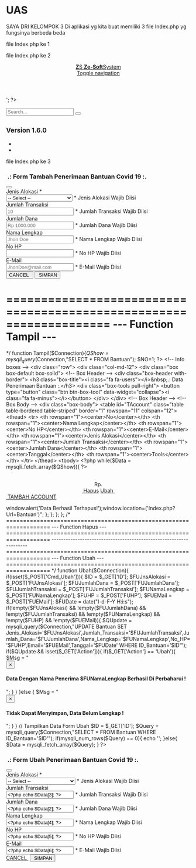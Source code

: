 # UAS
SAYA DRI KELOMPOK 3
Di aplikasi yg kita buat memiliki 3 file Index.php yg fungsinya berbeda beda 

file Index.php ke 1 
<?php
header('Location:CPanel/Index.php');
?>

file Index.php ke 2
<html>
	<head>
		<Title>Dashboard CPanel</Title>
	</head>
	<?php
	if(!isset($_SESSION)){session_start();}
	error_reporting(0);
	require_once'../Library/Php/CSS.php';
	require_once'../Configuration/Configuration.php';
	require_once'../Library/Php/Session.php';
	require_once'../Library/Php/Variabel.php';
	if (!isset($_SESSION['Username'])){
	header('Location:Login.php');
	exit;
	}else{
	?>
	<body class="hold-transition skin-blue sidebar-mini">
		<div class="wrapper">
			<header class="main-header">
				<!-- Logo -->
				<a href="" class="logo">
					<!-- Mini Logo For Sidebar Mini 50 X 50 Pixels -->
					<span class="logo-mini"><b>Z</b>S</span>
					<!-- Logo For Regular State And Mobile Devices -->
					<span class="logo-lg"><b>Ze-Soft</b>System</span>
				</a>
				<!-- Header Navbar Style Can Be Found In Header Less -->
				<nav class="navbar navbar-static-top">
					<!-- Sidebar Toggle Button -->
					<a href="#" class="sidebar-toggle" data-toggle="push-menu" role="button">
					<span class="sr-only">Toggle navigation</span>
					</a>
					<!-- Navbar Right Menu -->
					<div class="navbar-custom-menu">
						<?php include'Notification.php'; ?>
					</div>
				</nav>
			</header>
			<!-- Left Side Column. Contains The Logo And Sidebar -->
			<aside class="main-sidebar">
			<!-- Sidebar: Style Can Be Found In Sidebar Less -->
				<section class="sidebar">
					<!-- Sidebar User Panel -->
					<div class="user-panel">
						<div class="pull-left image"><?php echo'<img src="data:image/jpeg;base64,'.base64_encode($SPhoto).'" class="img-circle" alt="User Image">'; ?></div>
						<div class="pull-left info"><p><?php echo $SAccess; ?></p>
							<a href="#"><i class="fa fa-circle text-success"></i><?php echo $SStatus; ?></a>
						</div>
					</div>
					<!-- Search Form -->
					<form action="#" method="get" class="sidebar-form">
						<div class="input-group">
							<input type="text" name="q" class="form-control" placeholder="Search...">
							<span class="input-group-btn">
								<button type="submit" name="search" id="search-btn" class="btn btn-flat"><i class="fa fa-search"></i></button>
							</span>
						</div>
					</form>
					<!-- Search Form -->
					<?php include'Sidebar.php'; ?>
				</section>
			<!-- Sidebar -->
			</aside>
			<!-- Content Wrapper. Contains Page Content -->
			<div class="content-wrapper">
			<!-- Content Header (Page header) -->
				<section class="content-header">
					<h1><?php /* echo $Title; */ ?><small>Version 1.6.0</small></h1>
					<?php include'Breadcrumb.php'; ?>
				</section>
				<!-- Main content -->
				<section class="content">
					<?php include'Content.php'; ?>
				</section>
				<!-- Content -->
			</div>
			<!-- Content Wrapper. Contains Page Content -->
			<footer class="main-footer">
				<?php include'Footer.php'; ?>
			</footer>
			<!-- Control Sidebar -->
			<aside class="control-sidebar control-sidebar-dark">
				<!-- Create The Tabs Panes -->
				<ul class="nav nav-tabs nav-justified control-sidebar-tabs">
					<li><a href="#control-sidebar-home-tab" data-toggle="tab"><i class="fa fa-home"></i></a></li>
					<li><a href="#control-sidebar-settings-tab" data-toggle="tab"><i class="fa fa-gears"></i></a></li>
				</ul>
				<!-- The Tab Panes -->
			</aside>
			<!-- Control Sidebar -->
			<!-- Add The Sidebar's Background. This Div Must Be Placed Immediately After The Control Sidebar -->
			<div class="control-sidebar-bg"></div>
		</div>
		<!-- Wrapper -->
	</body>
<?php }	require_once'../Library/Php/JS.php'; ?>
</html>

file Index.php ke 3
<?php
/*
===================================================================
--- Program Utama ---
===================================================================
*/
if (isset($_GET['Action'])){
	switch($_GET['Action']){
		case "Ubah":
			Ubah($Connection);
		break;
		case "Hapus":
			Hapus($Connection);
		break;
		default:
			Tambah($Connection);
	}
}else{ Tampil($Connection); }
/*
===================================================================
--- Program Utama ---
===================================================================

-------------------------------------------------------------------

===================================================================
--- Function Tambah ---
===================================================================
*/
function Tambah($Connection){
	if (isset($_POST['Cmd_Save'])){
		$ID						= time();
		$FJnsAlokasi			= $_POST['FJnsAlokasi'];
		$FJumlahDana			= $_POST['FJumlahDana'];
		$FJumlahTransaksi		= $_POST['FJumlahTransaksi'];
		$FNamaLengkap			= $_POST['FNamaLengkap'];
		$FHP					= $_POST['FHP'];
		$FEMail					= $_POST['FEMail'];
		$FDate					= date("l-d-F-Y H:i:s");
		if(!empty($FJnsAlokasi) && !empty($FJumlahDana) && !empty($FJumlahTransaksi) && !empty($FNamaLengkap) && !empty($FHP) && !empty($FEMail)){
			$QAdd = mysqli_query($Connection,"INSERT INTO Bantuan(ID_Bantuan,Jenis_Alokasi,Jumlah_Transaksi,Jumlah_Dana,Nama_Lengkap,No_HP,Email,Tanggal) VALUES('$ID','$FJnsAlokasi','$FJumlahDana','$FJumlahTransaksi', '$FNamaLengkap', '$FHP', '$FEMail', '$FDate')");
			if($QAdd && isset($_GET['Action'])){
				if($_GET['Action'] == 'Tambah'){
				}
			}
		}else{
		}
	}
?>
<div class="row">
	<div class="col-sm-12">
		<div class="box box-default box-solid">
			<!-- Box Header -->
			<div class="box-header with-border">
				<h3 class="box-title"><i class="fa fa-user-plus"></i>&nbsp;.: Form Tambah Penerimaan Bantuan Covid 19 :.</h3>
				<div class="box-tools pull-right">
					<button type="button" class="btn btn-box-tool" data-widget="collapse"><i class="fa fa-minus"></i></button>
				</div>
			</div>
			<!-- Box Header -->
			<!-- Box Body -->
			<form action="" method="POST" name="Add-Bantuan" class="form-horizontal" enctype="multipart/form-data">
				<div class="box-body">
					<div class="col-sm-6">
						<div class="form-group">
							<label for="FJnsAlokasi" class="col-sm-2 control-label">Jenis Alokasi *</label>
							<div class="col-sm-10">
								<select class="form-control"  name="FJnsAlokasi" id="FJnsAlokasi" required>
									<option value="" selected>-- Select --</option>
									<option value="APD">Alat Pelindung Diri</option>
									<option value="LM">Logistik Mahasiswa</option>
									<option value="BKM">Bantuan Kuota Mahasiswa</option>
									<option value="HS">Hand Sanitizer</option>
									<option value="SM">Sembako Masyarakat</option>
								</select>
								<span class="help-block"> * Jenis Alokasi Wajib Diisi</span>
							</div>
						</div>
						<div class="form-group">
							<label for="FJumlahTransaksi" class="col-sm-2 control-label">Jumlah Transaksi</label>
							<div class="col-sm-10">
								<input type="FJumlahTransaksi" class="form-control" name="FJumlahTransaksi" id="FJumlahTransaksi" placeholder="10">
								<span class="help-block"> * Jumlah Transaksi Wajib Diisi</span>
							</div>
						</div>
						<div class="form-group">
							<label for="FJumlahDana" class="col-sm-2 control-label">Jumlah Dana</label>
							<div class="col-sm-10">
								<input type="FJumlahDana" class="form-control" name="FJumlahDana" id="FJumlahDana" placeholder="Rp 1000.000">
								<span class="help-block"> * Jumlah Dana Wajib Diisi</span>
							</div>
						</div>
					</div>
					<div class="col-sm-6">
						<div class="form-group">
							<label for="FNamaLengkap" class="col-sm-2 control-label">Nama Lengkap</label>
							<div class="col-sm-10">
								<input type="text" class="form-control" name="FNamaLengkap" id="FNamaLengkap" placeholder="Jhon Doe">
								<span class="help-block"> * Nama Lengkap Wajib Diisi</span>
							</div>
						</div>
						<div class="form-group">
							<label for="FHP" class="col-sm-2 control-label">No HP</label>
							<div class="col-sm-10">
								<input type="text" class="form-control" name="FHP" data-inputmask="'mask': ['999-999-999-999]', '+099 999 999 99[9]-999']" data-mask>
								<span class="help-block"> * No HP Wajib Diisi</span>
							</div>
						</div>
						<div class="form-group">
							<label for="FEMail" class="col-sm-2 control-label">E-Mail</label>
							<div class="col-sm-10">
								<input type="text" class="form-control" name="FEMail" id="FEMail" placeholder="JhonDoe@mail.com">
								<span class="help-block"> * E-Mail Wajib Diisi</span>
							</div>
						</div>
					</div>
				</div>
				<!-- Box Body -->
				<!-- Box Footer -->
				<div class="box-footer">
					<div>
						<button type="reset" name="Cmd_Cancel" class="btn btn-danger" onclick="self.history.back()">CANCEL&nbsp;<i class="fa fa-times"></i></button>
						<button type="submit" name="Cmd_Save" class="btn btn-primary pull-right"><i class="fa fa-save"></i>&nbsp;SIMPAN</button>
					</div>
				</div>
			</form>
		</div>
		<!-- Box Footer -->
	</div>
	<!-- Box -->
</div>
<!-- Col -->
<?php
};
/*
===================================================================
--- Function Tambah ---
===================================================================

-------------------------------------------------------------------

===================================================================
--- Function Tampil ---
===================================================================
*/
function Tampil($Connection){$QShow = mysqli_query($Connection,"SELECT * FROM Bantuan"); $NO=1;
?>
	<!-- Info boxes -->
	<div class="row">
		<div class="col-md-12">
			<div class="box box-default box-solid">
				<!-- Box Header -->
				<div class="box-header with-border">
					<h3 class="box-title"><i class="fa fa-users"></i>&nbsp;.: Data Penerimaan Bantuan :.</h3>
					<div class="box-tools pull-right">
						<button type="button" class="btn btn-box-tool" data-widget="collapse"><i class="fa fa-minus"></i></button>
					</div>
				</div>
				<!-- Box Header -->
				<!-- Box Body -->
				<div class="box-body">
					<table id="TAccount" class="table table-bordered table-striped" border="1" rowspan="11" colspan="12">
						<thead>
							<tr>
								<th rowspan="1"><center>No</center></th>
								<th rowspan="1"><center>Nama Lengkap</center></th>
								<th rowspan="1"><center>No HP</center></th>
								<th rowspan="1"><center>E-Mail</center></th>
								<th rowspan="1"><center>Jenis Alokasi</center></th>
								<th rowspan="1"><center>Jumlah Transaksi</center></th>
								<th rowspan="1"><center>Jumlah Dana</center></th>
								<th rowspan="1"><center>Tanggal</center></th>
								<th rowspan="1"><center>Tools</center></th>
							</tr>
						</thead>
						<tbody>
						<?php while($Data = mysqli_fetch_array($QShow)){ ?>
							<tr>
								<td><center><?php echo $NO++; ?></center></td>
								<td><center><span class="glyphicon glyphicon-user"></span>&nbsp;<?php echo $Data[4]; ?></a></center></td>
								<td><center><?php echo $Data[5]; ?></center></td>
								<td><center><a href="mailto:<?php echo $Data[6]; ?>"><?php echo $Data[6]; ?></a></center></td>
								<td><center><?php echo $Data[1]; ?></center></td>
								<td><center><?php echo $Data[3]; ?></center></td>
								<td><center>Rp. <?php echo $Data[2]; ?></center></td>
								<td><center><?php echo $Data[7]; ?></center></td>
								<td><center>
									<div class="btn-group">
										<a class="ask btn btn-danger" href="Index.php?Url=Bantuan&Action=Hapus&ID=<?php echo $Data[0]; ?>"><i class="fa fa-trash"></i>&nbsp;Hapus</a>
										<a class="btn btn-default" href="Index.php?Url=Bantuan&Action=Ubah&ID=<?php echo $Data[0]; ?>">Ubah&nbsp;<i class="fa fa-edit"></i></a>
									</div>
								</center></td>
							</tr>
						<?php } ?>
						</tbody>
					</table>
				</div>
				<!-- Box Body -->
				<!-- Box Footer -->
				<div class="box-footer">
					<div>
						<a href="?Url=Bantuan&Action=Tambah" class="btn btn-primary pull-right"><i class="fa fa-save"></i>&nbsp;TAMBAH ACCOUNT</a>
					</div>
				</div>
				<!-- Box Footer -->
			</div>
			<!-- Box -->
		</div>
		<!-- /Col -->
	</div>
<!-- /Row -->
<?php
};
/*
===================================================================
--- Function Tampil ---
===================================================================

-------------------------------------------------------------------

===================================================================
--- Function Hapus ---
===================================================================
*/
function Hapus($Connection){
	if(isset($_GET['ID']) && isset($_GET['Action'])){
		$ID = $_GET['ID'];
		$QDelete = mysqli_query($Connection,"DELETE FROM Bantuan WHERE ID_Bantuan='$ID'");

		if($QDelete){
			if($_GET['Action'] == 'Hapus'){
				echo "<script>window.alert('Data Berhasil Terhapus!');window.location=('Index.php?Url=Bantuan')</script>";
			};
		};
	};
};
/*
===================================================================
--- Function Hapus ---
===================================================================

-------------------------------------------------------------------

===================================================================
--- Function Ubah ---
===================================================================
*/

function Ubah($Connection){
	if(isset($_POST['Cmd_Ubah'])){
		$ID				= $_GET['ID'];
		$FUJnsAlokasi			= $_POST['FUJnsAlokasi'];
		$FUJumlahDana			= $_POST['FUJumlahDana'];
		$FUJumlahTransaksi		= $_POST['FUJumlahTransaksi'];
		$FUNamaLengkap			= $_POST['FUNamaLengkap'];
		$FUHP					= $_POST['FUHP'];
		$FUEMail				= $_POST['FUEMail'];
		$FUDate					= date("l-d-F-Y H:i:s");
		if(!empty($FUJnsAlokasi) && !empty($FUJumlahDana) && !empty($FUJumlahTransaksi) && !empty($FUNamaLengkap) && !empty($FUHP) && !empty($FUEMail)){
			$QUpdate = mysqli_query($Connection,"UPDATE Bantuan SET Jenis_Alokasi='$FUJnsAlokasi',Jumlah_Transaksi='$FUJumlahTransaksi',Jumlah_Dana='$FUJumlahDana',Nama_Lengkap='$FUNamaLengkap',No_HP='$FUHP',Email='$FUEMail',Tanggal='$FUDate' WHERE ID_Bantuan='$ID'");
			if($QUpdate && isset($_GET['Action'])){
				if($_GET['Action'] == 'Ubah'){
					$Msg = "<div class='alert alert-success alert-dismissible'>
								<button type='button' class='close' data-dismiss='alert' aria-hidden='true'>&times;</button>
								<h4><i class='icon fa fa-check'></i> Data Dengan Nama Penerima $FUNamaLengkap Berhasil Di Perbaharui !</h4>
							</div>";
				}
			}
		}else {
			$Msg = "<div class='alert alert-warning alert-dismissible'>
						<button type='button' class='close' data-dismiss='alert' aria-hidden='true'>&times;</button>
						<h4><i class='icon fa fa-check'></i> Tidak Dapat Menyimpan, Data Belum Lengkap !</h4>
					</div>";
		}
	}

	// Tampilkan Data Form Ubah
	$ID = $_GET['ID'];
	$Query = mysqli_query($Connection,"SELECT * FROM Bantuan WHERE ID_Bantuan='$ID'");
	if(mysqli_num_rows($Query) == 0){
		echo '<script>window.history.back()</script>';
	}else{
		$Data = mysqli_fetch_array($Query);
	}
?>
<div class="row">
	<div class="col-sm-12">
		<div class="box box-success box-solid">
			<!-- Box Header -->
			<div class="box-header with-border">
				<h3 class="box-title"><i class="fa fa-edit"></i>&nbsp;.: Form Ubah Penerimaan Bantuan Covid 19 :.</h3>
				<div class="box-tools pull-right">
					<button type="button" class="btn btn-box-tool" data-widget="collapse"><i class="fa fa-minus"></i></button>
				</div>
			</div>
			<!-- Box Header -->
			<!-- Box Body -->
			<form action="" method="POST" name="Change-Account" class="form-horizontal" enctype="multipart/form-data">
				<div class="box-body">
					<?php echo isset($Msg) ? $Msg : "" ?>
					<div class="col-sm-6">
						<div class="form-group">
							<label for="FUJnsAlokasi" class="col-sm-2 control-label">Jenis Alokasi *</label>
							<div class="col-sm-10">
								<select class="form-control"  name="FUJnsAlokasi" id="FUJnsAlokasi" required>
									<option value="" selected>-- Select --</option>
									<option value="APD" <?php if($Data[1] == 'APD'){ echo 'Selected'; } ?> >Alat Pelindung Diri</option>
									<option value="LM" <?php if($Data[1] == 'LM'){ echo 'Selected'; } ?> >Logistik Mahasiswa</option>
									<option value="BKM" <?php if($Data[1] == 'BKM'){ echo 'Selected'; } ?> >Bantuan Kuota Mahasiswa</option>
									<option value="HS" <?php if($Data[1] == 'HS'){ echo 'Selected'; } ?> >Hand Sanitizer</option>
									<option value="SM" <?php if($Data[1] == 'SM'){ echo 'Selected'; } ?> >Sembako Masyarakat</option>
								</select>
								<span class="help-block"> * Jenis Alokasi Wajib Diisi</span>
							</div>
						</div>
						<div class="form-group">
							<label for="FUJumlahTransaksi" class="col-sm-2 control-label">Jumlah Transaksi</label>
							<div class="col-sm-10">
								<input type="FUJumlahTransaksi" class="form-control" name="FUJumlahTransaksi" id="FUJumlahTransaksi" placeholder="10" value="<?php echo $Data[3]; ?>">
								<span class="help-block"> * Jumlah Transaksi Wajib Diisi</span>
							</div>
						</div>
						<div class="form-group">
							<label for="FUJumlahDana" class="col-sm-2 control-label">Jumlah Dana</label>
							<div class="col-sm-10">
								<input type="FUJumlahDana" class="form-control" name="FUJumlahDana" id="FUJumlahDana" placeholder="Rp 1000.000" value="<?php echo $Data[2]; ?>">
								<span class="help-block"> * Jumlah Dana Wajib Diisi</span>
							</div>
						</div>
					</div>
					<div class="col-sm-6">
						<div class="form-group">
							<label for="FUNamaLengkap" class="col-sm-2 control-label">Nama Lengkap</label>
							<div class="col-sm-10">
								<input type="text" class="form-control" name="FUNamaLengkap" id="FUNamaLengkap" placeholder="Jhon Doe" value="<?php echo $Data[4]; ?>">
								<span class="help-block"> * Nama Lengkap Wajib Diisi</span>
							</div>
						</div>
						<div class="form-group">
							<label for="FUHP" class="col-sm-2 control-label">No HP</label>
							<div class="col-sm-10">
								<input type="text" class="form-control" name="FUHP" value="<?php echo $Data[5]; ?>" data-inputmask="'mask': ['999-999-999-999]', '+099 999 999 99[9]-999']" data-mask>
								<span class="help-block"> * No HP Wajib Diisi</span>
							</div>
						</div>
						<div class="form-group">
							<label for="FUEMail" class="col-sm-2 control-label">E-Mail</label>
							<div class="col-sm-10">
								<input type="text" class="form-control" name="FUEMail" id="FUEMail" placeholder="JhonDoe@mail.com" value="<?php echo $Data[6]; ?>">
								<span class="help-block"> * E-Mail Wajib Diisi</span>
							</div>
						</div>
					</div>
				</div>
				<!-- Box Body -->
				<!-- Box Footer -->
				<div class="box-footer">
					<div>
						<a href="Index.php?Url=Bantuan" class="btn btn-danger">CANCEL&nbsp;<i class="fa fa-times"></i></a>
						<button type="submit" name="Cmd_Ubah" class="btn btn-success pull-right"><i class="fa fa-save"></i>&nbsp;SIMPAN</button>
					</div>
				</div>
			</form>
		</div>
		<!-- Box Footer -->
	</div>
	<!-- Box -->
</div>
<!-- Col -->
<?php
}
?>
